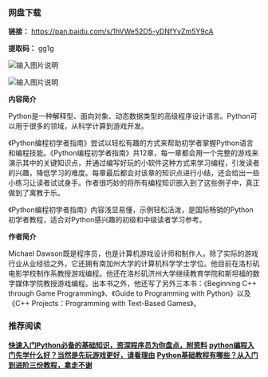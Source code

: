 ### 网盘下载

**链接：** https://pan.baidu.com/s/1hVWe52D5-yDNfYvZm5Y9cA 

**提取码：** gg1g

![输入图片说明](https://images.gitee.com/uploads/images/2020/0826/101059_f1e8332c_7785827.jpeg "图怪兽_6019894cc394ad904689234b6cf6b4c7_99096.jpg")

![输入图片说明](https://images.gitee.com/uploads/images/2020/0708/204906_7a0eb6a5_7785827.png "屏幕截图.png")

 **内容简介** 

Python是一种解释型、面向对象、动态数据类型的高级程序设计语言。Python可以用于很多的领域，从科学计算到游戏开发。

《Python编程初学者指南》尝试以轻松有趣的方式来帮助初学者掌握Python语言和编程技能。《Python编程初学者指南》共12章，每一章都会用一个完整的游戏来演示其中的关键知识点，并通过编写好玩的小软件这种方式来学习编程，引发读者的兴趣，降低学习的难度。每章最后都会对该章的知识点进行小结，还会给出一些小练习让读者试试身手。作者很巧妙的将所有编程知识嵌入到了这些例子中，真正做到了寓教于乐。

《Python编程初学者指南》内容浅显易懂，示例轻松活泼，是国际畅销的Python初学者教程，适合对Python感兴趣的初级和中级读者学习参考。

 **作者简介** 

Michael Dawson既是程序员，也是计算机游戏设计师和制作人。除了实际的游戏行业从业经验之外，它还拥有南加州大学的计算机科学学士学位。他目前在洛杉矶电影学校制作系教授游戏编程。他还在洛杉矶济州大学继续教育学院和斯坦福的数字媒体学院教授游戏编程。出本书之外，他还写了另外三本书：《Beginning C++ through Game Programming》、《Guide to Programming with Python》以及《C++ Projects：Programming with Text-Based Games》。

### 推荐阅读


 **[快速入门Python必备的基础知识，资深程序员为你盘点，附资料](https://www.cnblogs.com/yirupyssh/p/13457627.html)** 
 **[python编程入门先学什么好？当然是先玩游戏更好，请看理由](https://my.oschina.net/u/4588581/blog/4478646)** 
 **[Python基础教程有哪些？从入门到进阶三份教程，拿走不谢](https://blog.51cto.com/14826015/2518175)** 